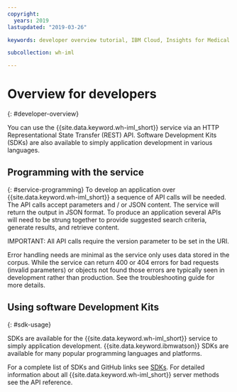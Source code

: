 ```yaml
---
copyright:
  years: 2019
lastupdated: "2019-03-26"

keywords: developer overview tutorial, IBM Cloud, Insights for Medical Literature

subcollection: wh-iml

---
```


# Overview for developers
{: #developer-overview}

You can use the {{site.data.keyword.wh-iml_short}}  service via an HTTP Representational State Transfer (REST) API.  Software Development Kits (SDKs) are also available to simply application development in various languages.

## Programming with the service
{: #service-programming}
To develop an application over {{site.data.keyword.wh-iml_short}}  a sequence of API calls will be needed.  The API calls accept parameters and / or JSON content.  The service will return the output in JSON format.  To produce an application several APIs will need to be strung together to provide suggested search criteria, generate results, and retrieve content.

IMPORTANT:  All API calls require the version parameter to be set in the URI.

Error handling needs are minimal as the service only uses data stored in the corpus.  While the service can return 400 or 404 errors for bad requests (invalid parameters) or objects not found those errors are typically seen in development rather than production.  See the troubleshooting guide for more details.

## Using software Development Kits
{: #sdk-usage}

SDKs are available for the {{site.data.keyword.wh-iml_short}}  service to simply application development.  {{site.data.keyword.ibmwatson}} SDKs are available for many popular programming languages and platforms.

For a complete list of SDKs and GitHub links see [SDKs](/docs/services/wh-iml?topic=wh-iml-sdks).
For detailed information about all {{site.data.keyword.wh-iml_short}} server methods see the API reference.